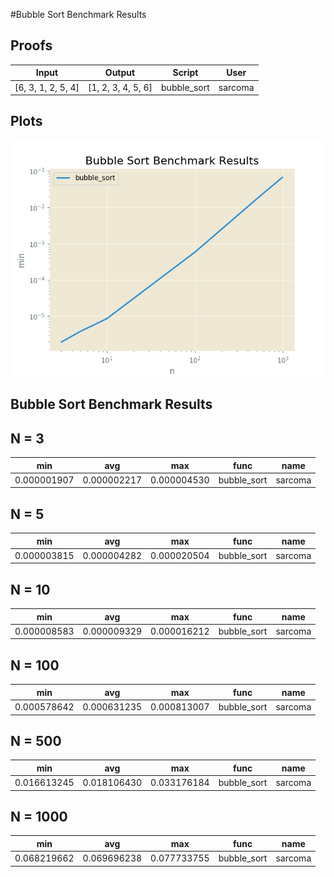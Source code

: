 #Bubble Sort Benchmark Results

Proofs
------

|  Input               |  Output              |  Script       |  User     |
|----------------------|----------------------|---------------|-----------|
|  [6, 3, 1, 2, 5, 4]  |  [1, 2, 3, 4, 5, 6]  |  bubble_sort  |  sarcoma  |

Plots
-----

![Bubble Sort Benchmark Results](bubble_sort_algorithm.png)

Bubble Sort Benchmark Results
----------

N = 3
------

|  min          |  avg          |  max          |  func         |  name     |
|---------------|---------------|---------------|---------------|-----------|
|  0.000001907  |  0.000002217  |  0.000004530  |  bubble_sort  |  sarcoma  |

N = 5
------

|  min          |  avg          |  max          |  func         |  name     |
|---------------|---------------|---------------|---------------|-----------|
|  0.000003815  |  0.000004282  |  0.000020504  |  bubble_sort  |  sarcoma  |

N = 10
------

|  min          |  avg          |  max          |  func         |  name     |
|---------------|---------------|---------------|---------------|-----------|
|  0.000008583  |  0.000009329  |  0.000016212  |  bubble_sort  |  sarcoma  |

N = 100
------

|  min          |  avg          |  max          |  func         |  name     |
|---------------|---------------|---------------|---------------|-----------|
|  0.000578642  |  0.000631235  |  0.000813007  |  bubble_sort  |  sarcoma  |

N = 500
------

|  min          |  avg          |  max          |  func         |  name     |
|---------------|---------------|---------------|---------------|-----------|
|  0.016613245  |  0.018106430  |  0.033176184  |  bubble_sort  |  sarcoma  |

N = 1000
------

|  min          |  avg          |  max          |  func         |  name     |
|---------------|---------------|---------------|---------------|-----------|
|  0.068219662  |  0.069696238  |  0.077733755  |  bubble_sort  |  sarcoma  |

